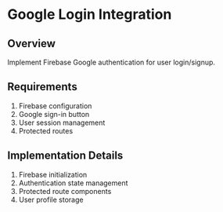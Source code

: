 # Google Login Integration

## Overview
Implement Firebase Google authentication for user login/signup.

## Requirements
1. Firebase configuration
2. Google sign-in button
3. User session management
4. Protected routes

## Implementation Details
1. Firebase initialization
2. Authentication state management
3. Protected route components
4. User profile storage